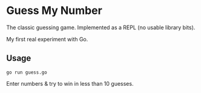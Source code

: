 Guess My Number
===============

The classic guessing game. Implemented as a REPL (no usable library bits).

My first real experiment with Go.


Usage
-----

``go run guess.go``

Enter numbers & try to win in less than 10 guesses.
